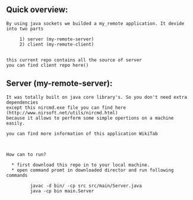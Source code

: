 
## Quick overview:
    By using java sockets we builded a my_remote application. It devide into two parts
     
         1) server (my-remote-server)
         2) client (my-remote-client)


    this current repo contains all the source of server
    you can find client repo here()
	
	
## 	Server (my-remote-server):
 
    It was totally built on java core library's. So you don't need extra dependencies 
	except this nircmd.exe file you can find here (http://www.nirsoft.net/utils/nircmd.html)
	because it allows to perform some simple opertions on a machine easily.
	
	you can find more information of this application WikiTab
	
	
	
	How can to run?
	
	  * first download this repo in to your local machine.
	  * open command promt in downloaded director and run following commands

             javac -d bin/ -cp src src/main/Server.java
             java -cp bin main.Server			 
	 
